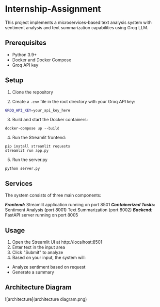 # Internship-Assignment

This project implements a microservices-based text analysis system with sentiment analysis and text summarization capabilities using Groq LLM.

## Prerequisites

- Python 3.9+
- Docker and Docker Compose
- Groq API key

## Setup

1. Clone the repository

2. Create a `.env` file in the root directory with your Groq API key:
```sh
GROQ_API_KEY=your_api_key_here
```

3. Build and start the Docker containers:

```
docker-compose up --build
```

4. Run the Streamlit frontend:

```
pip install streamlit requests
streamlit run app.py
```

5. Run the server.py

```
python server.py
```

## Services
The system consists of three main components:

***Frontend:*** Streamlit application running on port 8501
***Containerized Tasks:***
Sentiment Analysis (port 8001)
Text Summarization (port 8002)
***Backend:*** FastAPI server running on port 8005

## Usage

1. Open the Streamlit UI at http://localhost:8501
2. Enter text in the input area
3. Click "Submit" to analyze
4. Based on your input, the system will:
 - Analyze sentiment based on request
 - Generate a summary

## Architecture Diagram

![architecture](architecture diagram.png)